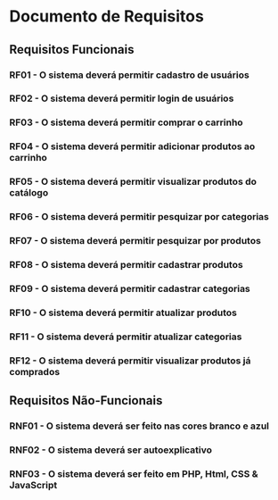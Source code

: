 # Documento de Requisitos

## Requisitos Funcionais

### RF01 - O sistema deverá permitir cadastro de usuários
### RF02 - O sistema deverá permitir login de usuários
### RF03 - O sistema deverá permitir comprar o carrinho
### RF04 - O sistema deverá permitir adicionar produtos ao carrinho
### RF05 - O sistema deverá permitir visualizar produtos do catálogo
### RF06 - O sistema deverá permitir pesquizar por categorias
### RF07 - O sistema deverá permitir pesquizar por produtos
### RF08 - O sistema deverá permitir cadastrar produtos
### RF09 - O sistema deverá permitir cadastrar categorias
### RF10 - O sistema deverá permitir atualizar produtos
### RF11 - O sistema deverá permitir atualizar categorias
### RF12 - O sistema deverá permitir visualizar produtos já comprados

## Requisitos Não-Funcionais

### RNF01 - O sistema deverá ser feito nas cores branco e azul
### RNF02 - O sistema deverá ser autoexplicativo
### RNF03 - O sistema deverá ser feito em PHP, Html, CSS & JavaScript
